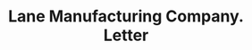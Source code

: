 ---
doi: 10.7916/D8NP3GKC
date_other: '1906'
date_other_textual: '1906'
form: correspondence
genre:
- Letters (correspondence)
name:
- Lane Manufacturing Company
object_in_context_url: https://biggert.cul.columbia.edu/items/view/ave_biggert_01594
subject_hierarchical_geographic:
- Montpelier, Vermont, United States
subject_name:
- Lane Manufacturing Company
title: Lane Manufacturing Company. Letter
sort_title: Lane Manufacturing Company. Letter
call_number: ave_biggert_01594
coordinates:
- 44.25972222222222,-72.575
pid: ave_biggert_01594
identifiers: ave_biggert_01594
permalink: /biggert/ave_biggert_01594/
layout: iiif-image-page
---